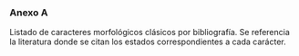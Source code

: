 ### Anexo A

Listado de caracteres morfológicos clásicos por bibliografía. Se referencia la literatura donde se citan los estados correspondientes a cada carácter. 
